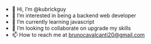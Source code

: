 - 👋 Hi, I’m @kubrickguy
- 👀 I’m interested in being a backend web developer
- 🌱 I’m currently learning javascript
- 💞️ I’m looking to collaborate on upgrade my skills
- 📫 How to reach me at brunocavalcanti20@gmail.com

<!---
kubrickguy/kubrickguy is a ✨ special ✨ repository because its `README.md` (this file) appears on your GitHub profile.
You can click the Preview link to take a look at your changes.
--->
